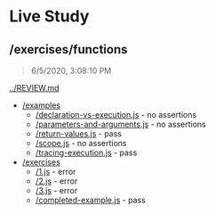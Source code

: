 # Live Study 

## /exercises/functions

> 6/5/2020, 3:08:10 PM 

[../REVIEW.md](../REVIEW.md)

- [/examples](./examples/REVIEW.md)
  - [/declaration-vs-execution.js](./examples/REVIEW.md#declaration-vs-executionjs) - no assertions
  - [/parameters-and-arguments.js](./examples/REVIEW.md#parameters-and-argumentsjs) - no assertions
  - [/return-values.js](./examples/REVIEW.md#return-valuesjs) - pass
  - [/scope.js](./examples/REVIEW.md#scopejs) - no assertions
  - [/tracing-execution.js](./examples/REVIEW.md#tracing-executionjs) - pass
- [/exercises](./exercises/REVIEW.md)
  - [/1.js](./exercises/REVIEW.md#1js) - error
  - [/2.js](./exercises/REVIEW.md#2js) - error
  - [/3.js](./exercises/REVIEW.md#3js) - error
  - [/completed-example.js](./exercises/REVIEW.md#completed-examplejs) - pass

